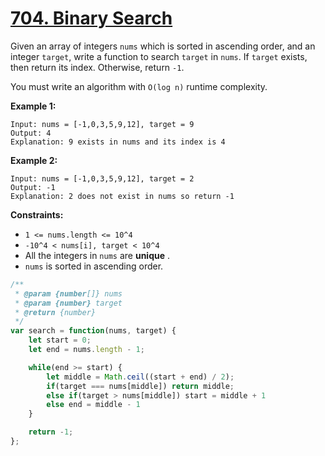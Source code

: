 # [704. Binary Search](https://leetcode.com/problems/binary-search/description/)

Given an array of integers `nums` which is sorted in ascending order, and an integer `target`, write a function to search `target` in `nums`. If `target` exists, then return its index. Otherwise, return `-1`.

You must write an algorithm with `O(log n)` runtime complexity.

**Example 1:**

```
Input: nums = [-1,0,3,5,9,12], target = 9
Output: 4
Explanation: 9 exists in nums and its index is 4
```

**Example 2:**

```
Input: nums = [-1,0,3,5,9,12], target = 2
Output: -1
Explanation: 2 does not exist in nums so return -1
```

**Constraints:**

- `1 <= nums.length <= 10^4`
- `-10^4 < nums[i], target < 10^4`
- All the integers in `nums` are **unique** .
- `nums` is sorted in ascending order.


```js
/**
 * @param {number[]} nums
 * @param {number} target
 * @return {number}
 */
var search = function(nums, target) {
    let start = 0;
    let end = nums.length - 1;

    while(end >= start) {
        let middle = Math.ceil((start + end) / 2);
        if(target === nums[middle]) return middle;
        else if(target > nums[middle]) start = middle + 1
        else end = middle - 1
    }

    return -1;
};
```
